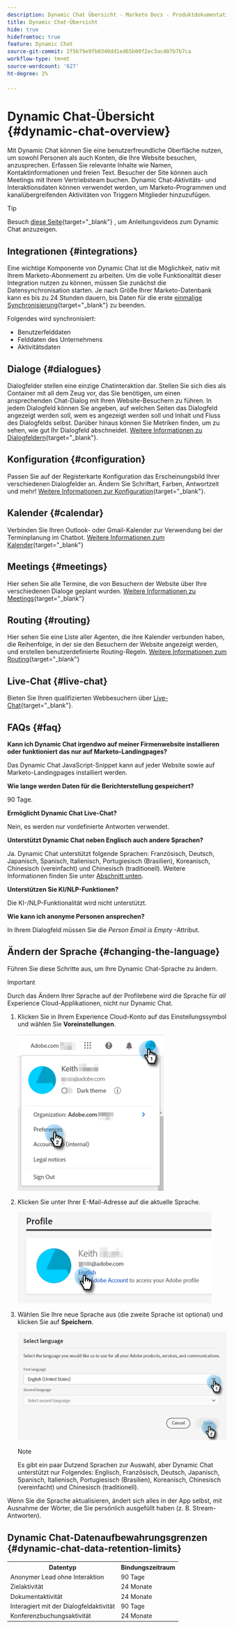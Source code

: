 ```yaml
---
description: Dynamic Chat Übersicht - Marketo Docs - Produktdokumentation
title: Dynamic Chat-Übersicht
hide: true
hidefromtoc: true
feature: Dynamic Chat
source-git-commit: 2f5b79e9fb0340dd1ed65b00f2ec3ac487b7b7ca
workflow-type: tm+mt
source-wordcount: '627'
ht-degree: 2%

---
```


# Dynamic Chat-Übersicht {#dynamic-chat-overview}

Mit Dynamic Chat können Sie eine benutzerfreundliche Oberfläche nutzen, um sowohl Personen als auch Konten, die Ihre Website besuchen, anzusprechen. Erfassen Sie relevante Inhalte wie Namen, Kontaktinformationen und freien Text. Besucher der Site können auch Meetings mit Ihrem Vertriebsteam buchen. Dynamic Chat-Aktivitäts- und Interaktionsdaten können verwendet werden, um Marketo-Programmen und kanalübergreifenden Aktivitäten von Triggern Mitglieder hinzuzufügen.

>[!TIP]
>
>Besuch [diese Seite](https://experienceleague.adobe.com/docs/marketo-learn/tutorials/dynamic-chat/dynamic-chat-overview.html){target="_blank"} , um Anleitungsvideos zum Dynamic Chat anzuzeigen.

## Integrationen {#integrations}

Eine wichtige Komponente von Dynamic Chat ist die Möglichkeit, nativ mit Ihrem Marketo-Abonnement zu arbeiten. Um die volle Funktionalität dieser Integration nutzen zu können, müssen Sie zunächst die Datensynchronisation starten. Je nach Größe Ihrer Marketo-Datenbank kann es bis zu 24 Stunden dauern, bis Daten für die erste [einmalige Synchronisierung](/help/marketo/product-docs/demand-generation/dynamic-chat-two/integrations/adobe-marketo-engage.md){target="_blank"} zu beenden.

Folgendes wird synchronisiert:

* Benutzerfelddaten
* Felddaten des Unternehmens
* Aktivitätsdaten

## Dialoge {#dialogues}

Dialogfelder stellen eine einzige Chatinteraktion dar. Stellen Sie sich dies als Container mit all dem Zeug vor, das Sie benötigen, um einen ansprechenden Chat-Dialog mit Ihren Website-Besuchern zu führen. In jedem Dialogfeld können Sie angeben, auf welchen Seiten das Dialogfeld angezeigt werden soll, wem es angezeigt werden soll und Inhalt und Fluss des Dialogfelds selbst. Darüber hinaus können Sie Metriken finden, um zu sehen, wie gut Ihr Dialogfeld abschneidet. [Weitere Informationen zu Dialogfeldern](/help/marketo/product-docs/demand-generation/dynamic-chat-two/automated-chat/dialogue-overview.md){target="_blank"}.

## Konfiguration {#configuration}

Passen Sie auf der Registerkarte Konfiguration das Erscheinungsbild Ihrer verschiedenen Dialogfelder an. Ändern Sie Schriftart, Farben, Antwortzeit und mehr! [Weitere Informationen zur Konfiguration](/help/marketo/product-docs/demand-generation/dynamic-chat-two/setup-and-configuration/configuration.md){target="_blank"}.

## Kalender {#calendar}

Verbinden Sie Ihren Outlook- oder Gmail-Kalender zur Verwendung bei der Terminplanung im Chatbot. [Weitere Informationen zum Kalender](/help/marketo/product-docs/demand-generation/dynamic-chat-two/setup-and-configuration/agent-settings.md#connect-calendar){target="_blank"}

## Meetings {#meetings}

Hier sehen Sie alle Termine, die von Besuchern der Website über Ihre verschiedenen Dialoge geplant wurden. [Weitere Informationen zu Meetings](/help/marketo/product-docs/demand-generation/dynamic-chat-two/meeting-list.md){target="_blank"}

## Routing {#routing}

Hier sehen Sie eine Liste aller Agenten, die ihre Kalender verbunden haben, die Reihenfolge, in der sie den Besuchern der Website angezeigt werden, und erstellen benutzerdefinierte Routing-Regeln. [Weitere Informationen zum Routing](/help/marketo/product-docs/demand-generation/dynamic-chat-two/setup-and-configuration/routing.md){target="_blank"}

## Live-Chat {#live-chat}

Bieten Sie Ihren qualifizierten Webbesuchern über [Live-Chat](/help/marketo/product-docs/demand-generation/dynamic-chat-two/live-chat/live-chat-overview.md){target="_blank"}.

## FAQs {#faq}

**Kann ich Dynamic Chat irgendwo auf meiner Firmenwebsite installieren oder funktioniert das nur auf Marketo-Landingpages?**

Das Dynamic Chat JavaScript-Snippet kann auf jeder Website sowie auf Marketo-Landingpages installiert werden.

**Wie lange werden Daten für die Berichterstellung gespeichert?**

90 Tage.

**Ermöglicht Dynamic Chat Live-Chat?**

Nein, es werden nur vordefinierte Antworten verwendet.

**Unterstützt Dynamic Chat neben Englisch auch andere Sprachen?**

Ja. Dynamic Chat unterstützt folgende Sprachen: Französisch, Deutsch, Japanisch, Spanisch, Italienisch, Portugiesisch (Brasilien), Koreanisch, Chinesisch (vereinfacht) und Chinesisch (traditionell). Weitere Informationen finden Sie unter [Abschnitt unten](#changing-the-language).

**Unterstützen Sie KI/NLP-Funktionen?**

Die KI-/NLP-Funktionalität wird nicht unterstützt.

**Wie kann ich anonyme Personen ansprechen?**

In Ihrem Dialogfeld müssen Sie die _Person Email is Empty_ -Attribut.

## Ändern der Sprache {#changing-the-language}

Führen Sie diese Schritte aus, um Ihre Dynamic Chat-Sprache zu ändern.

>[!IMPORTANT]
>
>Durch das Ändern Ihrer Sprache auf der Profilebene wird die Sprache für _all_ Experience Cloud-Applikationen, nicht nur Dynamic Chat.

1. Klicken Sie in Ihrem Experience Cloud-Konto auf das Einstellungssymbol und wählen Sie **Voreinstellungen**.

   ![](assets/dynamic-chat-overview-1.png)

1. Klicken Sie unter Ihrer E-Mail-Adresse auf die aktuelle Sprache.

   ![](assets/dynamic-chat-overview-2.png)

1. Wählen Sie Ihre neue Sprache aus (die zweite Sprache ist optional) und klicken Sie auf **Speichern**.

   ![](assets/dynamic-chat-overview-3.png)

   >[!NOTE]
   >
   >Es gibt ein paar Dutzend Sprachen zur Auswahl, aber Dynamic Chat unterstützt nur Folgendes: Englisch, Französisch, Deutsch, Japanisch, Spanisch, Italienisch, Portugiesisch (Brasilien), Koreanisch, Chinesisch (vereinfacht) und Chinesisch (traditionell).

Wenn Sie die Sprache aktualisieren, ändert sich alles in der App selbst, mit Ausnahme der Wörter, die Sie persönlich ausgefüllt haben (z. B. Stream-Antworten).

## Dynamic Chat-Datenaufbewahrungsgrenzen {#dynamic-chat-data-retention-limits}

<table>
  <th>Datentyp</th>
  <th>Bindungszeitraum</th>
 <tr>
  <td>Anonymer Lead ohne Interaktion</td>
  <td>90 Tage</td>
 </tr>
 <tr>
  <td>Zielaktivität</td>
  <td>24 Monate</td>
 </tr>
 <tr>
  <td>Dokumentaktivität</td>
  <td>24 Monate</td>
 </tr>
 <tr>
  <td>Interagiert mit der Dialogfeldaktivität</td>
  <td>90 Tage</td>
 </tr>
 <tr>
  <td>Konferenzbuchungsaktivität</td>
  <td>24 Monate</td>
 </tr>
</table>
